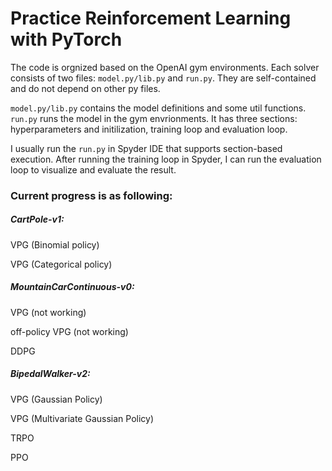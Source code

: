 # Practice Reinforcement Learning with PyTorch
The code is orgnized based on the OpenAI gym environments. Each solver consists of two files: `model.py/lib.py` and `run.py`. They are self-contained and do not depend on other py files.

`model.py/lib.py` contains the model definitions and some util functions. `run.py` runs the model in the gym envrionments. It has three sections: hyperparameters and initilization, training loop and evaluation loop. 

I usually run the `run.py` in Spyder IDE that supports section-based execution. After running the training loop in Spyder, I can run the evaluation loop to visualize and evaluate the result.

### Current progress is as following:

##### CartPole-v1:

VPG (Binomial policy)

VPG (Categorical policy)




##### MountainCarContinuous-v0:

VPG (not working)

off-policy VPG (not working)

DDPG




##### BipedalWalker-v2:

VPG (Gaussian Policy)

VPG (Multivariate Gaussian Policy)

TRPO

PPO





